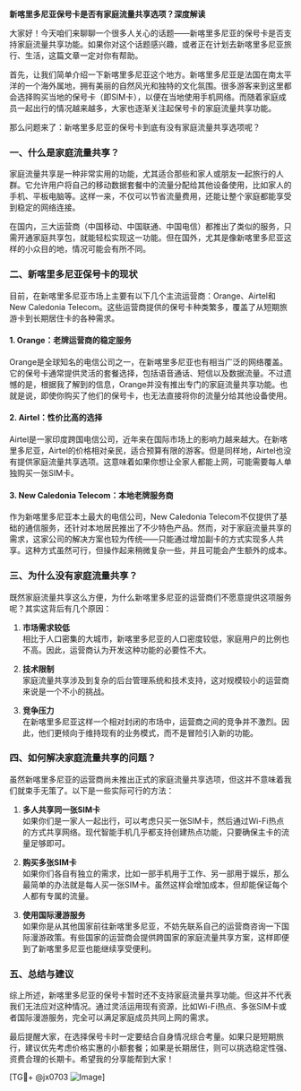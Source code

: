 **新喀里多尼亚保号卡是否有家庭流量共享选项？深度解读**

大家好！今天咱们来聊聊一个很多人关心的话题——新喀里多尼亚的保号卡是否支持家庭流量共享功能。如果你对这个话题感兴趣，或者正在计划去新喀里多尼亚旅行、生活，这篇文章一定对你有帮助。

首先，让我们简单介绍一下新喀里多尼亚这个地方。新喀里多尼亚是法国在南太平洋的一个海外属地，拥有美丽的自然风光和独特的文化氛围。很多游客来到这里都会选择购买当地的保号卡（即SIM卡），以便在当地使用手机网络。而随着家庭成员一起出行的情况越来越多，大家也逐渐关注起保号卡的家庭流量共享功能。

那么问题来了：新喀里多尼亚的保号卡到底有没有家庭流量共享选项呢？

### 一、什么是家庭流量共享？

家庭流量共享是一种非常实用的功能，尤其适合那些和家人或朋友一起旅行的人群。它允许用户将自己的移动数据套餐中的流量分配给其他设备使用，比如家人的手机、平板电脑等。这样一来，不仅可以节省流量费用，还能让整个家庭都能享受到稳定的网络连接。

在国内，三大运营商（中国移动、中国联通、中国电信）都推出了类似的服务，只需开通家庭共享包，就能轻松实现这一功能。但在国外，尤其是像新喀里多尼亚这样的小众目的地，情况可能会有所不同。

### 二、新喀里多尼亚保号卡的现状

目前，在新喀里多尼亚市场上主要有以下几个主流运营商：Orange、Airtel和New Caledonia Telecom。这些运营商提供的保号卡种类繁多，覆盖了从短期旅游卡到长期居住卡的各种需求。

#### 1. Orange：老牌运营商的稳定服务
Orange是全球知名的电信公司之一，在新喀里多尼亚也有相当广泛的网络覆盖。它的保号卡通常提供灵活的套餐选择，包括语音通话、短信以及数据流量。不过遗憾的是，根据我了解到的信息，Orange并没有推出专门的家庭流量共享功能。也就是说，即使你购买了他们的保号卡，也无法直接将你的流量分给其他设备使用。

#### 2. Airtel：性价比高的选择
Airtel是一家印度跨国电信公司，近年来在国际市场上的影响力越来越大。在新喀里多尼亚，Airtel的价格相对亲民，适合预算有限的游客。但是同样地，Airtel也没有提供家庭流量共享选项。这意味着如果你想让全家人都能上网，可能需要每人单独购买一张SIM卡。

#### 3. New Caledonia Telecom：本地老牌服务商
作为新喀里多尼亚本土最大的电信公司，New Caledonia Telecom不仅提供了基础的通信服务，还针对本地居民推出了不少特色产品。然而，对于家庭流量共享的需求，这家公司的解决方案也较为传统——只能通过增加副卡的方式实现多人共享。这种方式虽然可行，但操作起来稍微复杂一些，并且可能会产生额外的成本。

### 三、为什么没有家庭流量共享？

既然家庭流量共享这么方便，为什么新喀里多尼亚的运营商们不愿意提供这项服务呢？其实这背后有几个原因：

1. **市场需求较低**  
   相比于人口密集的大城市，新喀里多尼亚的人口密度较低，家庭用户的比例也不高。因此，运营商认为开发这种功能的必要性不大。

2. **技术限制**  
   家庭流量共享涉及到复杂的后台管理系统和技术支持，这对规模较小的运营商来说是一个不小的挑战。

3. **竞争压力**  
   在新喀里多尼亚这样一个相对封闭的市场中，运营商之间的竞争并不激烈。因此，他们更倾向于维持现有的业务模式，而不是冒险引入新的功能。

### 四、如何解决家庭流量共享的问题？

虽然新喀里多尼亚的运营商尚未推出正式的家庭流量共享选项，但这并不意味着我们就束手无策了。以下是一些实际可行的方法：

1. **多人共享同一张SIM卡**  
   如果你们是一家人一起出行，可以考虑只买一张SIM卡，然后通过Wi-Fi热点的方式共享网络。现代智能手机几乎都支持创建热点功能，只要确保主卡的流量足够即可。

2. **购买多张SIM卡**  
   如果你们各自有独立的需求，比如一部手机用于工作、另一部用于娱乐，那么最简单的办法就是每人买一张SIM卡。虽然这样会增加成本，但却能保证每个人都有专属的流量。

3. **使用国际漫游服务**  
   如果你是从其他国家前往新喀里多尼亚，不妨先联系自己的运营商咨询一下国际漫游政策。有些国家的运营商会提供跨国家的家庭流量共享方案，这样即便到了新喀里多尼亚也能继续享受便利。

### 五、总结与建议

综上所述，新喀里多尼亚的保号卡暂时还不支持家庭流量共享功能。但这并不代表我们无法应对这种情况。通过灵活运用现有资源，比如Wi-Fi热点、多张SIM卡或者国际漫游服务，完全可以满足家庭成员共同上网的需求。

最后提醒大家，在选择保号卡时一定要结合自身情况综合考量。如果只是短期旅行，建议优先考虑价格实惠的小额套餐；如果是长期居住，则可以挑选稳定性强、资费合理的长期卡。希望我的分享能帮到大家！

[TG💪+ @jx0703 ![Image](https://github.com/user-attachments/assets/dbca1d08-cadb-493c-b0ec-ad6f7a83f270)]